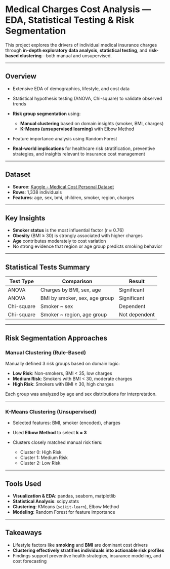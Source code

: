 # Medical Charges Cost Analysis — EDA, Statistical Testing & Risk Segmentation

This project explores the drivers of individual medical insurance charges through **in-depth exploratory data analysis**, **statistical testing**, and **risk-based clustering**—both manual and unsupervised.

---

## Overview

* Extensive EDA of demographics, lifestyle, and cost data
* Statistical hypothesis testing (ANOVA, Chi-square) to validate observed trends
* **Risk group segmentation** using:

  * **Manual clustering** based on domain insights (smoker, BMI, charges)
  * **K-Means (unsupervised learning)** with Elbow Method
* Feature importance analysis using Random Forest
* **Real-world implications** for healthcare risk stratification, preventive strategies, and insights relevant to insurance cost management

  
---

## Dataset

* **Source**: [Kaggle - Medical Cost Personal Dataset](https://www.kaggle.com/datasets/mirichoi0218/insurance)
* **Rows**: 1,338 individuals
* **Features**: age, sex, bmi, children, smoker, region, charges

---

## Key Insights

* **Smoker status** is the most influential factor (r ≈ 0.76)
* **Obesity** (BMI ≥ 30) is strongly associated with higher charges
* **Age** contributes moderately to cost variation
* No strong evidence that region or age group predicts smoking behavior

---

## Statistical Tests Summary

| Test Type  | Comparison                    | Result        |
| ---------- | ----------------------------- | ------------- |
| ANOVA      | Charges by BMI, sex, age      | Significant   |
| ANOVA      | BMI by smoker, sex, age group | Significant   |
| Chi-square | Smoker \~ sex                 | Dependent     |
| Chi-square | Smoker \~ region, age group   | Not dependent |

---

## Risk Segmentation Approaches

### Manual Clustering (Rule-Based)

Manually defined 3 risk groups based on domain logic:

* **Low Risk**: Non-smokers, BMI < 35, low charges
* **Medium Risk**: Smokers with BMI < 30, moderate charges
* **High Risk**: Smokers with BMI ≥ 30, high charges

Each group was analyzed by age and sex distributions for interpretation.

---

### K-Means Clustering (Unsupervised)

* Selected features: BMI, smoker (encoded), charges
* Used **Elbow Method** to select **k = 3**
* Clusters closely matched manual risk tiers:

  * Cluster 0: High Risk
  * Cluster 1: Medium Risk
  * Cluster 2: Low Risk

---

## Tools Used

* **Visualization & EDA**: pandas, seaborn, matplotlib
* **Statistical Analysis**: scipy.stats
* **Clustering**: KMeans (`scikit-learn`), Elbow Method
* **Modeling**: Random Forest for feature importance

---

## Takeaways

* Lifestyle factors like **smoking** and **BMI** are dominant cost drivers
* **Clustering effectively stratifies individuals into actionable risk profiles**
* Findings support preventive health strategies, insurance modeling, and cost forecasting
